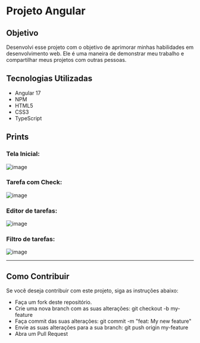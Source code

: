 # Projeto Angular

## Objetivo
Desenvolvi esse projeto com o objetivo de aprimorar minhas habilidades em desenvolvimento web. 
Ele é uma maneira de demonstrar meu trabalho e compartilhar meus projetos com outras pessoas.


## Tecnologias Utilizadas
- Angular 17
- NPM
- HTML5
- CSS3
- TypeScript

## Prints

### Tela Inicial:
![image](https://github.com/Lucasrx6/AngCRUD1/assets/86980974/f7608b08-28b2-4912-a465-b77a7e425546)

### Tarefa com Check:
![image](https://github.com/Lucasrx6/AngCRUD1/assets/86980974/5ee0d170-13ad-4daa-b6e8-c0ee8468410d)

### Editor de tarefas:
![image](https://github.com/Lucasrx6/AngCRUD1/assets/86980974/53e0377a-888e-4924-add5-8e84b4907b38)

### Filtro de tarefas:
![image](https://github.com/Lucasrx6/AngCRUD1/assets/86980974/052f5b33-b66f-440d-98fc-9a01f5d2e5ea)

_______________________________________________

## Como Contribuir
Se você deseja contribuir com este projeto, siga as instruções abaixo:

- Faça um fork deste repositório.
- Crie uma nova branch com as suas alterações: git checkout -b my-feature
- Faça commit das suas alterações: git commit -m "feat: My new feature"
- Envie as suas alterações para a sua branch: git push origin my-feature
- Abra um Pull Request
